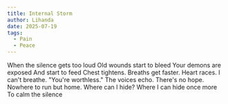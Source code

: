 ```yaml
---
title: Internal Storm
author: Lihanda
date: 2025-07-19
tags:
  - Pain
  - Peace
---
```

When the silence gets too loud
Old wounds start to bleed
Your demons are exposed
And start to feed
Chest tightens. Breaths get faster.
Heart races.
I can't breathe.
"You're worthless."
The voices echo.
There's no hope.
Nowhere to run but home.
Where can I hide?
Where I can hide once more
To calm the silence
